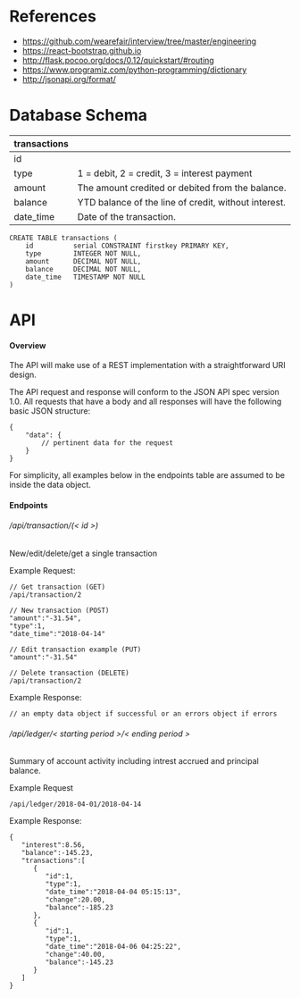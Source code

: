 # References
   * https://github.com/wearefair/interview/tree/master/engineering
   * https://react-bootstrap.github.io
   * http://flask.pocoo.org/docs/0.12/quickstart/#routing
   * https://www.programiz.com/python-programming/dictionary
   * http://jsonapi.org/format/


# Database Schema

| transactions     | |
------------------ | --- |
| id               | |
| type             | 1 = debit, 2 = credit, 3 = interest payment |
| amount           | The amount credited or debited from the balance. |
| balance          | YTD balance of the line of credit, without interest. |
| date_time        | Date of the transaction. |


```
CREATE TABLE transactions (
    id          serial CONSTRAINT firstkey PRIMARY KEY,
    type        INTEGER NOT NULL,
    amount      DECIMAL NOT NULL,
    balance     DECIMAL NOT NULL,
    date_time   TIMESTAMP NOT NULL
)
```


# API
#### Overview
The API will make use of a REST implementation with a straightforward URI
design.

The API request and response will conform to the JSON API spec version 1.0.
All requests that have a body and  all responses will have the following basic JSON structure:
```
{
    "data": {
        // pertinent data for the request
    }
}
```

For simplicity, all examples below in the endpoints table are assumed to be
inside the data object.

#### Endpoints

###### /api/transaction/(< id >)
New/edit/delete/get a single transaction

Example Request:
```
// Get transaction (GET)
/api/transaction/2

// New transaction (POST)
"amount":"-31.54",
"type":1,
"date_time":"2018-04-14"

// Edit transaction example (PUT)
"amount":"-31.54"

// Delete transaction (DELETE)
/api/transaction/2
```


Example Response:
```
// an empty data object if successful or an errors object if errors
```

###### /api/ledger/< starting period >/< ending period >
Summary of account activity including intrest accrued and principal balance.

Example Request
```
/api/ledger/2018-04-01/2018-04-14
```

Example Response:
```
{
   "interest":8.56,
   "balance":-145.23,
   "transactions":[
      {
         "id":1,
         "type":1,
         "date_time":"2018-04-04 05:15:13",
         "change":20.00,
         "balance":-185.23
      },
      {
         "id":1,
         "type":1,
         "date_time":"2018-04-06 04:25:22",
         "change":40.00,
         "balance":-145.23
      }
   ]
}
```

